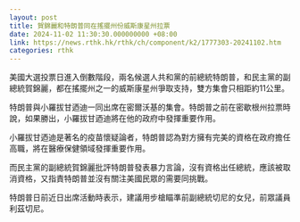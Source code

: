 ```yaml
---
layout: post
title: 賀錦麗和特朗普同在搖擺州份威斯康星州拉票
date: 2024-11-02 11:30:30.000000000 +08:00
link: https://news.rthk.hk/rthk/ch/component/k2/1777303-20241102.htm
categories: rthk
---
```


美國大選投票日進入倒數階段，兩名候選人共和黨的前總統特朗普，和民主黨的副總統賀錦麗，都在搖擺州之一的威斯康星州爭取支持，雙方集會只相距約11公里。

特朗普與小羅拔甘迺迪一同出席在密爾沃基的集會。特朗普之前在密歇根州拉票時說，如果勝出，小羅拔甘迺迪將在他的政府中發揮重要作用。

小羅拔甘迺迪是著名的疫苗懷疑論者，特朗普認為對方擁有完美的資格在政府擔任高職，將在醫療保健領域發揮重要作用。

而民主黨的副總統賀錦麗批評特朗普發表暴力言論，沒有資格出任總統，應該被取消資格，又指責特朗普並沒有關注美國民眾的需要同挑戰。

特朗普日前近日出席活動時表示，建議用步槍瞄準前副總統切尼的女兒，前眾議員利茲切尼。
